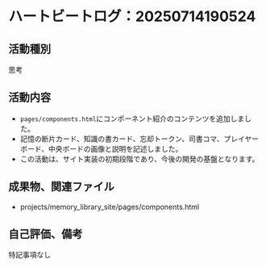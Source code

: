 # ハートビートログ：20250714190524

## 活動種別
思考

## 活動内容
- `pages/components.html`にコンポーネント紹介のコンテンツを追加しました。
- 記憶の断片カード、知識の書カード、忘却トークン、司書コマ、プレイヤーボード、中央ボードの画像と説明を記述しました。
- この活動は、サイト実装の初期段階であり、今後の開発の基盤となります。

## 成果物、関連ファイル
- projects/memory_library_site/pages/components.html

## 自己評価、備考
特記事項なし
